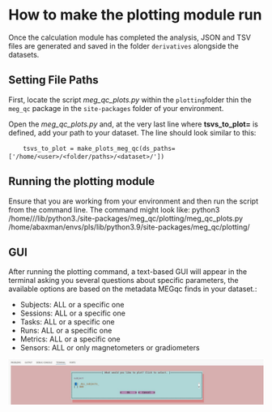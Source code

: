 # How to make the plotting module run

Once the calculation module has completed the analysis, JSON and TSV files are generated and saved in the folder `derivatives` alongside the datasets. 

## Setting File Paths

First, locate the script *meg_qc_plots.py* within the `plotting`folder thin the `meg_qc` package in the `site-packages` folder of your environment.

Open the *meg_qc_plots.py* and, at the very last line where **tsvs_to_plot=** is defined, add your path to your dataset. The line should look similar to this:

        tsvs_to_plot = make_plots_meg_qc(ds_paths=['/home/<user>/<folder/paths>/<dataset>/'])

## Running the plotting module

Ensure that you are working from your environment and then run the script from the command line. The command might look like:
        python3 /home/<user>/<environment>/lib/python3.<version>/site-packages/meg_qc/plotting/meg_qc_plots.py
/home/abaxman/envs/pls/lib/python3.9/site-packages/meg_qc/plotting/

## GUI
After running the plotting command, a text-based GUI will appear in the terminal asking you several questions about specific parameters, the available options are based on the metadata MEGqc finds in your dataset.:
- Subjects: ALL or a specific one
- Sessions: ALL or a specific one
- Tasks: ALL or a specific one
- Runs: ALL or a specific one
- Metrics: ALL or a specific one
- Sensors: ALL or only magnetometers or gradiometers

![gui](static/gui.png)






